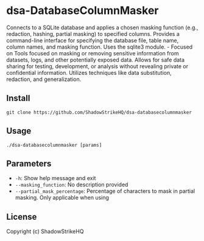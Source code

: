 # dsa-DatabaseColumnMasker
Connects to a SQLite database and applies a chosen masking function (e.g., redaction, hashing, partial masking) to specified columns. Provides a command-line interface for specifying the database file, table name, column names, and masking function. Uses the sqlite3 module. - Focused on Tools focused on masking or removing sensitive information from datasets, logs, and other potentially exposed data. Allows for safe data sharing for testing, development, or analysis without revealing private or confidential information. Utilizes techniques like data substitution, redaction, and generalization.

## Install
`git clone https://github.com/ShadowStrikeHQ/dsa-databasecolumnmasker`

## Usage
`./dsa-databasecolumnmasker [params]`

## Parameters
- `-h`: Show help message and exit
- `--masking_function`: No description provided
- `--partial_mask_percentage`: Percentage of characters to mask in partial masking. Only applicable when using 

## License
Copyright (c) ShadowStrikeHQ

